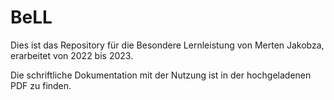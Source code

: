 # BeLL
Dies ist das Repository für die Besondere Lernleistung von Merten Jakobza, erarbeitet  von 2022 bis 2023.

Die schriftliche Dokumentation mit der Nutzung ist in der hochgeladenen PDF zu finden.
